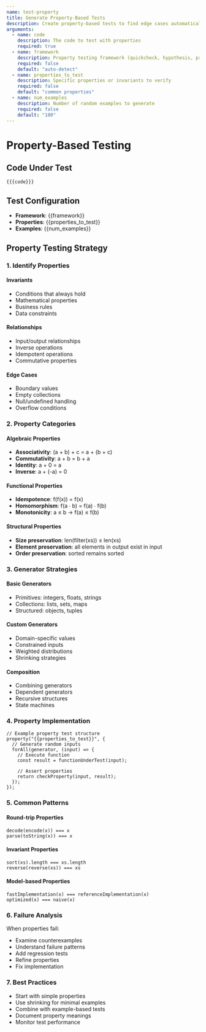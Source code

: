 ```yaml
---
name: test-property
title: Generate Property-Based Tests
description: Create property-based tests to find edge cases automatically
arguments:
  - name: code
    description: The code to test with properties
    required: true
  - name: framework
    description: Property testing framework (quickcheck, hypothesis, proptest, etc.)
    required: false
    default: "auto-detect"
  - name: properties_to_test
    description: Specific properties or invariants to verify
    required: false
    default: "common properties"
  - name: num_examples
    description: Number of random examples to generate
    required: false
    default: "100"
---
```


# Property-Based Testing

## Code Under Test
```
{{{code}}}
```

## Test Configuration
- **Framework**: {{framework}}
- **Properties**: {{properties_to_test}}
- **Examples**: {{num_examples}}

## Property Testing Strategy

### 1. Identify Properties

#### Invariants
- Conditions that always hold
- Mathematical properties
- Business rules
- Data constraints

#### Relationships
- Input/output relationships
- Inverse operations
- Idempotent operations
- Commutative properties

#### Edge Cases
- Boundary values
- Empty collections
- Null/undefined handling
- Overflow conditions

### 2. Property Categories

#### Algebraic Properties
- **Associativity**: (a + b) + c = a + (b + c)
- **Commutativity**: a + b = b + a
- **Identity**: a + 0 = a
- **Inverse**: a + (-a) = 0

#### Functional Properties
- **Idempotence**: f(f(x)) = f(x)
- **Homomorphism**: f(a ∙ b) = f(a) ∙ f(b)
- **Monotonicity**: a ≤ b → f(a) ≤ f(b)

#### Structural Properties
- **Size preservation**: len(filter(xs)) ≤ len(xs)
- **Element preservation**: all elements in output exist in input
- **Order preservation**: sorted remains sorted

### 3. Generator Strategies

#### Basic Generators
- Primitives: integers, floats, strings
- Collections: lists, sets, maps
- Structured: objects, tuples

#### Custom Generators
- Domain-specific values
- Constrained inputs
- Weighted distributions
- Shrinking strategies

#### Composition
- Combining generators
- Dependent generators
- Recursive structures
- State machines

### 4. Property Implementation

```{{framework}}
// Example property test structure
property("{{properties_to_test}}", {
  // Generate random inputs
  forAll(generator, (input) => {
    // Execute function
    const result = functionUnderTest(input);
    
    // Assert properties
    return checkProperty(input, result);
  });
});
```

### 5. Common Patterns

#### Round-trip Properties
```
decode(encode(x)) === x
parse(toString(x)) === x
```

#### Invariant Properties
```
sort(xs).length === xs.length
reverse(reverse(xs)) === xs
```

#### Model-based Properties
```
fastImplementation(x) === referenceImplementation(x)
optimized(x) === naive(x)
```

### 6. Failure Analysis

When properties fail:
- Examine counterexamples
- Understand failure patterns
- Add regression tests
- Refine properties
- Fix implementation

### 7. Best Practices
- Start with simple properties
- Use shrinking for minimal examples
- Combine with example-based tests
- Document property meanings
- Monitor test performance